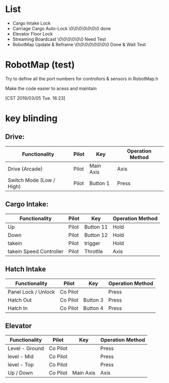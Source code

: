 # List
 - Cargo Intake Lock
 - Carriage Cargo Auto-Lock \0\0\0\0\0\0\0   done
 - Elevator Floor Lock
 - Streaming Boardcast      \0\0\0\0\0\0   Need Test
 - RobotMap Update & Reframe  \0\0\0\0\0\0\0\0 Done & Wait Test

# RobotMap (test)
Try to define all the port numbers for controllors & sensors in RobotMap.h 

Make the code easier to acess and maintain 

[CST 2019/03/05 Tue. 16:23]

# key blinding

## Drive:
| Functionality             | Pilot    | Key       | Operation Method |
|---------------------------|----------|-----------|------------------|
| Drive (Arcade)            | Pilot    | Main Axis | Axis             |
| Switch Mode (Low / High)  | Pilot    | Button 1  | Press            |

## Cargo Intake:

| Functionality             | Pilot    | Key       | Operation Method |
|---------------------------|----------|-----------|------------------|
| Up                        | Pilot    | Button 11 | Hold             |
| Down                      | Pilot    | Button 12 | Hold             |
| takein                    | Pilot    | trigger   | Hold             |
| takein Speed Controller   | Pilot    | Throttle  | Axis             |

## Hatch Intake
| Functionality             | Pilot    | Key       | Operation Method |
|---------------------------|----------|-----------|------------------|
| Panel Lock / Unlock       | Co Pilot |           | Press            |
| Hatch Out                 | Co Pilot | Button 3  | Press            |
| Hatch In                  | Co Pilot | Button 4  | Press            |

## Elevator

| Functionality             | Pilot    | Key       | Operation Method |
|---------------------------|----------|-----------|------------------|
| Level - Ground            | Co Pilot |           | Press            |
| level - Mid               | Co Pilot |           | Press            |
| level - Top               | Co Pilot |           | Press            |
| Up / Down                 | Co Pilot | Main Axis | Axis             |
